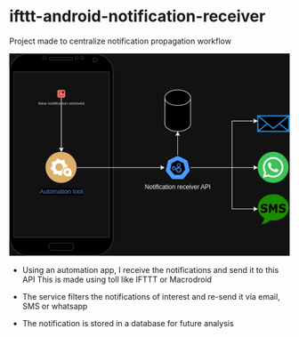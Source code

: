 # ifttt-android-notification-receiver

Project made to centralize notification propagation workflow

![Service draw](<draw.png>)

- Using an automation app, I receive the notifications and send it to this API
This is made using toll like IFTTT or Macrodroid

- The service filters the notifications of interest and re-send it via email, SMS or whatsapp

- The notification is stored in a database for future analysis